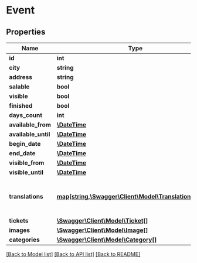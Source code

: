 # Event

## Properties
Name | Type | Description | Notes
------------ | ------------- | ------------- | -------------
**id** | **int** |  | [optional] 
**city** | **string** |  | [optional] 
**address** | **string** |  | [optional] 
**salable** | **bool** |  | [optional] 
**visible** | **bool** |  | [optional] 
**finished** | **bool** |  | [optional] 
**days_count** | **int** |  | [optional] 
**available_from** | [**\DateTime**](\DateTime.md) |  | [optional] 
**available_until** | [**\DateTime**](\DateTime.md) |  | [optional] 
**begin_date** | [**\DateTime**](\DateTime.md) |  | [optional] 
**end_date** | [**\DateTime**](\DateTime.md) |  | [optional] 
**visible_from** | [**\DateTime**](\DateTime.md) |  | [optional] 
**visible_until** | [**\DateTime**](\DateTime.md) |  | [optional] 
**translations** | [**map[string,\Swagger\Client\Model\TranslationEvent[]]**](array.md) | Keys reference to locale of a translation | [optional] 
**tickets** | [**\Swagger\Client\Model\Ticket[]**](Ticket.md) |  | [optional] 
**images** | [**\Swagger\Client\Model\Image[]**](Image.md) |  | [optional] 
**categories** | [**\Swagger\Client\Model\Category[]**](Category.md) |  | [optional] 

[[Back to Model list]](../../README.md#documentation-for-models) [[Back to API list]](../../README.md#documentation-for-api-endpoints) [[Back to README]](../../README.md)

